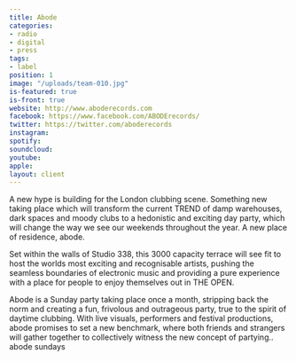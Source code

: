 ```yaml
---
title: Abode
categories:
- radio
- digital
- press
tags:
- label
position: 1
image: "/uploads/team-010.jpg"
is-featured: true
is-front: true
website: http://www.aboderecords.com
facebook: https://www.facebook.com/ABODErecords/
twitter: https://twitter.com/aboderecords
instagram:
spotify:
soundcloud:
youtube:
apple:
layout: client
---
```


A new hype is building for the London clubbing scene. Something new taking place which will transform the current TREND of damp warehouses, dark spaces and moody clubs to a hedonistic and exciting day party, which will change the way we see our weekends throughout the year. A new place of residence, abode.

Set within the walls of Studio 338, this 3000 capacity terrace will see fit to host the worlds most exciting and recognisable artists, pushing the seamless boundaries of electronic music and providing a pure experience with a place for people to enjoy themselves out in THE OPEN.

Abode is a Sunday party taking place once a month, stripping back the norm and creating a fun, frivolous and outrageous party, true to the spirit of daytime clubbing. With live visuals, performers and festival productions, abode promises to set a new benchmark, where both friends and strangers will gather together to collectively witness the new concept of partying.. abode sundays